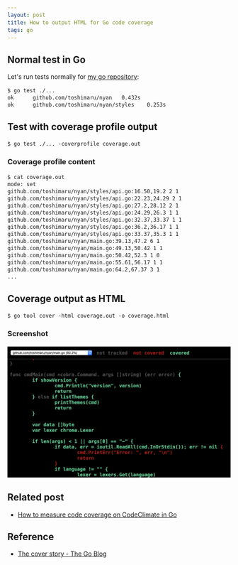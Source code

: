 ```yaml
---
layout: post
title: How to output HTML for Go code coverage
tags: go
---
```


## Normal test in Go

Let's run tests normally for [my go repository](https://github.com/toshimaru/nyan):

```console
$ go test ./...
ok  	github.com/toshimaru/nyan	0.432s
ok  	github.com/toshimaru/nyan/styles	0.253s
```

## Test with coverage profile output

```console
$ go test ./... -coverprofile coverage.out
```

### Coverage profile content

```console
$ cat coverage.out
mode: set
github.com/toshimaru/nyan/styles/api.go:16.50,19.2 2 1
github.com/toshimaru/nyan/styles/api.go:22.23,24.29 2 1
github.com/toshimaru/nyan/styles/api.go:27.2,28.12 2 1
github.com/toshimaru/nyan/styles/api.go:24.29,26.3 1 1
github.com/toshimaru/nyan/styles/api.go:32.37,33.37 1 1
github.com/toshimaru/nyan/styles/api.go:36.2,36.17 1 1
github.com/toshimaru/nyan/styles/api.go:33.37,35.3 1 1
github.com/toshimaru/nyan/main.go:39.13,47.2 6 1
github.com/toshimaru/nyan/main.go:49.13,50.42 1 1
github.com/toshimaru/nyan/main.go:50.42,52.3 1 0
github.com/toshimaru/nyan/main.go:55.61,56.17 1 1
github.com/toshimaru/nyan/main.go:64.2,67.37 3 1
...
```

## Coverage output as HTML

```console
$ go tool cover -html coverage.out -o coverage.html
```

### Screenshot

![coverage.html](/images/gocoverage.png)

## Related post

- [How to measure code coverage on CodeClimate in Go](/2019/08/11/go-codeclimate-coverage.html)

## Reference

- [The cover story - The Go Blog](https://blog.golang.org/cover)
